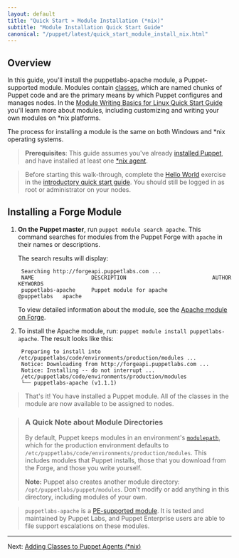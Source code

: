```yaml
---
layout: default
title: "Quick Start » Module Installation (*nix)"
subtitle: "Module Installation Quick Start Guide"
canonical: "/puppet/latest/quick_start_module_install_nix.html"
---
```


## Overview

In this guide, you'll install the puppetlabs-apache module, a Puppet-supported module. Modules contain [classes](./lang_classes.html), which are named chunks of Puppet code and are the primary means by which Puppet configures and manages nodes.
In the [Module Writing Basics for Linux Quick Start Guide](./quick_writing_nix.html) you'll learn more about modules, including customizing and writing your own modules on *nix platforms.

The process for installing a module is the same on both Windows and *nix operating systems.

> **Prerequisites**: This guide assumes you've already [installed Puppet](/puppetserver/2.2/install_from_packages.html), and have installed at least one [*nix agent](./install_linux.html).

> Before starting this walk-through, complete the [Hello World](./quick_start_helloworld) exercise in the [introductory quick start guide](./quick_start.html). You should still be logged in as root or administrator on your nodes.


## Installing a Forge Module

1. **On the Puppet master**, run `puppet module search apache`. This command searches for modules from the Puppet Forge with `apache` in their names or descriptions.

    The search results will display:

        Searching http://forgeapi.puppetlabs.com ...
        NAME                  DESCRIPTION                           AUTHOR        KEYWORDS
        puppetlabs-apache     Puppet module for apache              @puppetlabs   apache


    To view detailed information about the module, see the [Apache module on Forge](https://forge.puppetlabs.com/puppetlabs/apache).

2. To install the Apache module, run:  `puppet module install puppetlabs-apache`. The result looks like this:

        Preparing to install into /etc/puppetlabs/code/environments/production/modules ...
        Notice: Downloading from http://forgeapi.puppetlabs.com ...
        Notice: Installing -- do not interrupt ...
        /etc/puppetlabs/code/environments/production/modules
        └── puppetlabs-apache (v1.1.1)

>  That's it! You have installed a Puppet module. All of the classes in the module are now available to be assigned to nodes.

> ### A Quick Note about Module Directories
>
>By default, Puppet keeps modules in an environment's [`modulepath`](./dirs_modulepath.html), which for the production environment defaults to `/etc/puppetlabs/code/environments/production/modules`. This includes modules that Puppet installs, those that you download from the Forge, and those you write yourself.
>
>**Note:** Puppet also creates another module directory: `/opt/puppetlabs/puppet/modules`. Don't modify or add anything in this directory, including modules of your own.

>`puppetlabs-apache` is a [PE-supported module](https://forge.puppetlabs.com/supported). It is tested and maintained by Puppet Labs, and Puppet Enterprise users are able to file support escalations on these modules.

--------

Next: [Adding Classes to Puppet Agents (*nix)](./quick_start_adding_classes_nix.html)



